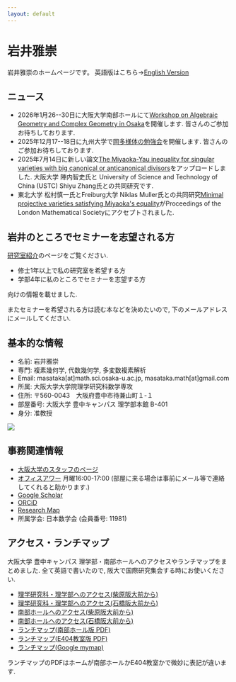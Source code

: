 ```yaml
---
layout: default
---
```


# **岩井雅崇**
岩井雅崇のホームページです。
英語版はこちら→[English Version](https://masataka123.github.io/blog3_e/)


## **ニュース**
- 2026年1月26--30日に大阪大学南部ホールにて[Workshop on Algebraic Geometry and Complex Geometry in Osaka](https://masataka123.github.io/AGCG_Osaka_2026/)を開催します. 皆さんのご参加お待ちしております.
- 2025年12月17--18日に九州大学で[岡多様体の勉強会](https://masataka123.github.io/Oka_manifold_2025/)を開催します. 皆さんのご参加お待ちしております.
- 2025年7月14日に新しい論文[The Miyaoka-Yau inequality for singular varieties with big canonical or anticanonical divisors](https://arxiv.org/abs/2507.08522)をアップロードしました. 大阪大学 陣内智史氏と University of Science and Technology of China (USTC) Shiyu Zhang氏との共同研究です. 
- 東北大学 松村慎一氏とFreiburg大学 Niklas Muller氏との共同研究[Minimal projective varieties satisfying Miyaoka's equality](https://arxiv.org/abs/2404.07568)がProceedings of the London Mathematical Societyにアクセプトされました. 


<!--
- 2025年6月23--27日に北京大学で開催される[Workshop on Fano Varieties](https://bicmr.pku.edu.cn/content/show/17-3569.html)で講演する予定です. 

-->

## **岩井のところでセミナーを志望される方**

[研究室紹介](https://masataka123.github.io/blog3/sub0)のページをご覧ください.

- 修士1年以上で私の研究室を希望する方
- 学部4年に私のところでセミナーを志望する方

向けの情報を載せました. 

またセミナーを希望される方は読む本などを決めたいので, 下のメールアドレスにメールしてください. 

## **基本的な情報**
- 名前: 岩井雅崇
- 専門: 複素幾何学, 代数幾何学, 多変数複素解析
- Email: masataka[at]math.sci.osaka-u.ac.jp, masataka.math[at]gmail.com
- 所属: 大阪大学大学院理学研究科数学専攻
- 住所: 〒560-0043　大阪府豊中市待兼山町１-１
- 部屋番号: 大阪大学 豊中キャンパス 理学部本館 B-401
- 身分: 准教授

![](https://masataka123.github.io/blog3/picture/6.jpg )


## **事務関連情報**

- [大阪大学のスタッフのページ](http://www.math.sci.osaka-u.ac.jp/staff/iwai.html)
- [オフィスアワー](https://www.mext.go.jp/b_menu/shingi/chukyo/chukyo4/gijiroku/attach/1342526.htm) 月曜16:00-17:00 (部屋に来る場合は事前にメール等で連絡してくれると助かります.)
- [Google Scholar](https://scholar.google.com/citations?hl=ja&user=ZTKnR6QAAAAJ)
- [ORCiD](https://orcid.org/0000-0002-0273-0360)
- [Research Map](https://researchmap.jp/Masataka_iwai)
- 所属学会: 日本数学会 (会員番号: 11981)

## **アクセス・ランチマップ**
大阪大学 豊中キャンパス 理学部・南部ホールへのアクセスやランチマップをまとめました. 
全て英語で書いたので, 阪大で国際研究集会する時にお使いください. 

- [理学研究科・理学部へのアクセス(柴原阪大前から)](https://masataka123.github.io/blog3/pdf/20251005_access/access_science_shibahara_en.pdf)
- [理学研究科・理学部へのアクセス(石橋阪大前から)](https://masataka123.github.io/blog3/pdf/20251005_access/access_science_ishibashi_en.pdf)
- [南部ホールへのアクセス(柴原阪大前から)](https://masataka123.github.io/blog3/pdf/20251005_access/access_nambu_shibahara_en.pdf)
- [南部ホールへのアクセス(石橋阪大前から)](https://masataka123.github.io/blog3/pdf/20251005_access/access_nambu_ishibashi_en.pdf)
- [ランチマップ(南部ホール版 PDF)](https://masataka123.github.io/blog3/pdf/20251005_access/lunch_map.pdf)
- [ランチマップ(E404教室版 PDF)](https://masataka123.github.io/blog3/pdf/20251005_access/lunch_map_E404.pdf)
- [ランチマップ(Google mymap)](https://www.google.com/maps/d/edit?mid=1B7egM_vT4mLeZgtXCt88ys5hColf05I&usp=sharing)

ランチマップのPDFはホームが南部ホールかE404教室かで微妙に表記が違います. 

